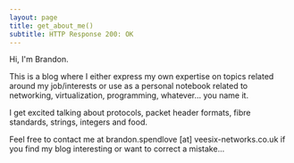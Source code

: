 ```yaml
---
layout: page
title: get_about_me()
subtitle: HTTP Response 200: OK
---
```


Hi, I'm Brandon.

This is a blog where I either express my own expertise on topics related around my job/interests or use as a personal notebook related to networking, virtualization, programming, whatever... you name it.

I get excited talking about protocols, packet header formats, fibre standards, strings, integers and food.

Feel free to contact me at brandon.spendlove [at] veesix-networks.co.uk if you find my blog interesting or want to correct a mistake...
